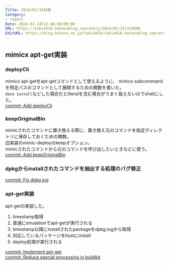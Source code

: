 ```yaml
---
Title: 2024/01/14日報
Category:
- report
Date: 2024-01-14T22:46:08+09:00
URL: https://taki4416.hatenablog.com/entry/2024/01/14/224608
EditURL: https://blog.hatena.ne.jp/taki4416/taki4416.hatenablog.com/atom/entry/6801883189075116463
---
```


## mimicx apt-get実装

### deployCli

mimicx apt-getをapt-getコマンドとして使えるように、
mimicx subcommandを特定パスのコマンドとして展開するための関数を書いた。  
`deno install`などした場合だとliteralを含む場合がうまく扱えないのでshellにした。  
[commit: Add deployCli](https://github.com/impactaky/mimic-cross/commit/40ab8e7f1fe1910d27712fa6f4562d1aabe2d221)

### keepOriginalBin

mimicされたコマンドに置き換える際に、置き換え元のコマンドを指定ディレクトリに保存しておくための関数。  
旧実装のmimic-deployのkeepオプション。  
mimicされたコマンドから元のコマンドを呼び出したいときなどに使う。  
[commit: Add keepOriginalBin](https://github.com/impactaky/mimic-cross/commit/f48b1753683adcc1577e2e130b3beb8440c46010)

###  dpkgからinstallされたコマンドを抽出する処理のバグ修正

[commit: Fix dpkg.log](https://github.com/impactaky/mimic-cross/commit/cc717c01bdbfe05e626821e0767f169fce41b1a9)

### apt-get実装

apt-getの実装した。  

1. timestamp取得
2. 普通にemulationでapt-getが実行される
3. timestamp以降にinstallされたpackageをdpkg.logから取得
4. 対応しているパッケージをhostにinstall
5. deploy処理が実行される

[commit: Implement apt-get](https://github.com/impactaky/mimic-cross/commit/64be4c89431be5b33a1cc383a7a40fa08a744827)  
[commit: Reduce special processing in buildkit](https://github.com/impactaky/mimic-cross/commit/349dd972e964cba0d13d668db5440b217044da01)
